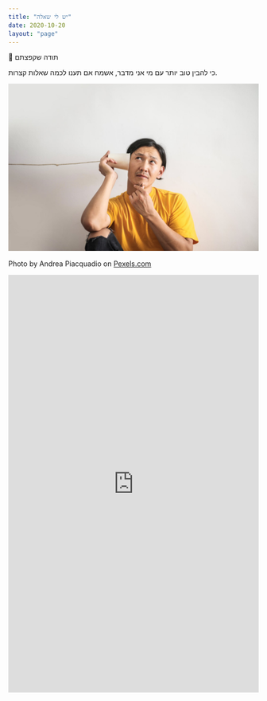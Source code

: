 ```yaml
---
title: "יש לי שאלה"
date: 2020-10-20
layout: "page"
---
```


👋 תודה שקפצתם

כי להבין טוב יותר עם מי אני מדבר, אשמח אם תענו לכמה שאלות קצרות.

![](/assets/img/2020/10/pexels-photo-3760607.jpeg)

Photo by Andrea Piacquadio on [Pexels.com](https://www.pexels.com/photo/pensive-ethnic-man-listening-to-answer-in-paper-cup-phone-3760607/)

<iframe src="https://docs.google.com/forms/d/e/1FAIpQLScpQQFZTC-Iog5h_oWxq_nQVqhrb8cpZK9nssBZoMtq0dSERw/viewform?embedded=true" frameborder="0" width="640" height="839" marginheight="0" marginwidth="0" allowfullscreen="true" mozallowfullscreen="true" webkitallowfullscreen="true" style="max-width: 100%; max-height: 1462px;"></iframe>
